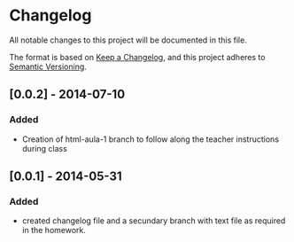 # Changelog

All notable changes to this project will be documented in this file.

The format is based on [Keep a Changelog](https://keepachangelog.com/en/1.0.0/),
and this project adheres to [Semantic Versioning](https://semver.org/spec/v2.0.0.html).


## [0.0.2] - 2014-07-10

### Added

- Creation of html-aula-1 branch to follow along the teacher instructions during class

## [0.0.1] - 2014-05-31

### Added

- created changelog file and a secundary branch with text file as required in the homework.